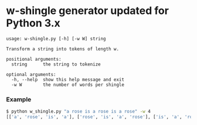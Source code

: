 # w-shingle generator updated for Python 3.x
```
usage: w-shingle.py [-h] [-w W] string

Transform a string into tokens of length w.

positional arguments:
  string      the string to tokenize

optional arguments:
  -h, --help  show this help message and exit
  -w W        the number of words per shingle
```

### Example

``` bash
$ python w_shingle.py "a rose is a rose is a rose" -w 4
[['a', 'rose', 'is', 'a'], ['rose', 'is', 'a', 'rose'], ['is', 'a', 'rose', 'is'], ['a', 'rose', 'is', 'a'], ['rose', 'is', 'a', 'rose']]
```
